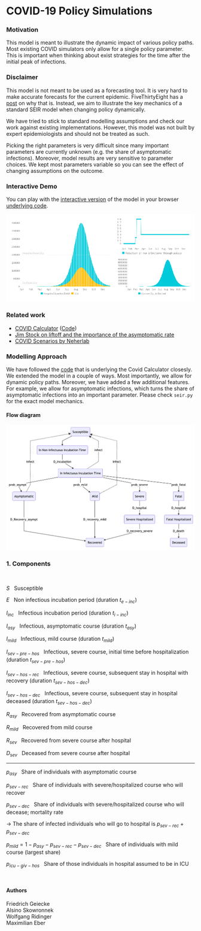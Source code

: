 # COVID-19 Policy Simulations

### Motivation
This model is meant to illustrate the dynamic impact of various policy paths. Most existing COVID simulators only allow for a single policy parameter. This is important when thinking about exist strategies for the time after the initial peak of infections.

### Disclaimer
This model is not meant to be used as a forecasting tool. It is very hard to make accurate forecasts for the current epidemic. FiveThirtyEight has a [post](https://fivethirtyeight.com/features/why-its-so-freaking-hard-to-make-a-good-covid-19-model/?utm_campaign=Data_Elixir&utm_source=Data_Elixir_279) on why that is. Instead, we aim to illustrate the key mechanics of a standard SEIR model when changing policy dynamically. 

We have tried to stick to standard modelling assumptions and check our work against existing implementations. However, this model was not built by expert epidemiologists and should not be treated as such. 

Picking the right parameters is very difficult since many important parameters are currently unknown (e.g. the share of asymptomatic infections). Moreover, model results are very sensitive to parameter choices. We kept most parameters variable so you can see the effect of changing assumptions on the outcome.

### Interactive Demo
You can play with the [interactive version](https://covid19-scenarios.netlify.com) of the model in your browser [underlying code](https://github.com/alsino/corona-impact-analysis).

[![Image of Interactive Demo](demo.png)](https://quirky-mclean-bf617d.netlify.com)

### Related work
* [COVID Calculator](http://gabgoh.github.io/COVID/) ([Code](https://github.com/gabgoh/epcalc/blob/master/src/App.svelte))
* [Jim Stock on liftoff and the importance of the asymptomatic rate](https://drive.google.com/file/d/12MV466ZZy5xHir4xdPhoTrL1oO8CbZU-/view)
* [COVID Scenarios by Neherlab](https://neherlab.org/covid19/)

### Modelling Approach
We have followed the [code](https://github.com/gabgoh/epcalc/blob/master/src/App.svelte) that is underlying the Covid Calculator closesly. We extended the model in a couple of ways. Most importantly, we allow for dynamic policy paths. Moreover, we have added a few additional features. For example, we allow for asymptomatic infections, which turns the share of asymptomatic infections into an important parameter. Please check `seir.py` for the exact model mechanics.

#### Flow diagram
<img alt="Illustration of Flows" src="flow.png" width="600"/>

### 1. Components

<br>

$S$ &nbsp; Susceptible

$E$ &nbsp; Non infectious incubation period (duration $t_{e-inc}$)

$I_{inc}$ &nbsp; Infectious incubation period (duration $t_{i-inc}$)

$I_{asy}$ &nbsp; Infectious, asymptomatic course (duration $t_{asy}$)

$I_{mild}$ &nbsp; Infectious, mild course (duration $t_{mild}$)

$I_{sev-pre-hos}$ &nbsp; Infectious, severe course, initial time before hospitalization (duration $t_{sev-pre-hos}$)

$I_{sev-hos-rec}$ &nbsp; Infectious, severe course, subsequent stay in hospital with recovery (duration $t_{sev-hos-dec}$)

$I_{sev-hos-dec}$ &nbsp; Infectious, severe course, subsequent stay in hospital deceased (duration $t_{sev-hos-dec}$)

$R_{asy}$ &nbsp; Recovered from asymptomatic course

$R_{mild}$ &nbsp; Recovered from mild course

$R_{sev}$ &nbsp; Recovered from severe course after hospital

$D_{sev}$ &nbsp; Deceased from severe course after hospital


________


$p_{asy}$ &nbsp; Share of individuals with asymptomatic course

$p_{sev-rec}$ &nbsp; Share of individuals with severe/hospitalized course who will recover

$p_{sev-dec}$ &nbsp; Share of individuals with severe/hospitalized course who will decease; mortality rate

-> The share of infected individuals who will go to hospital is $p_{sev-rec} + p_{sev-dec}$ 

$p_{mild} = 1 - p_{asy} - p_{sev-rec} - p_{sev-dec}$ &nbsp; Share of individuals with mild course (largest share)

$p_{icu-giv-hos}$ &nbsp; Share of those individuals in hospital assumed to be in ICU

<br>

#### Authors
Friedrich Geiecke  
Alsino Skowronnek  
Wolfgang Ridinger  
Maximilian Eber  

